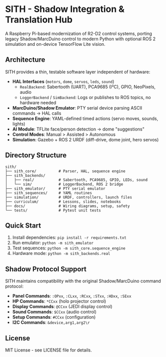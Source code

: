 # SITH - Shadow Integration & Translation Hub

A Raspberry Pi-based modernization of R2-D2 control systems, porting legacy Shadow/MarcDuino control to modern Python with optional ROS 2 simulation and on-device TensorFlow Lite vision.

## Architecture

SITH provides a thin, testable software layer independent of hardware:

- **HAL Interfaces** (`motors`, `dome`, `servos`, `leds`, `sound`)  
  - `RealBackend`: Sabertooth (UART), PCA9685 (I²C), GPIO, NeoPixels, audio  
  - `LoggerBackend` / `SimBackend`: Logs or publishes to ROS topics, no hardware needed
- **MarcDuino/Shadow Emulator**: PTY serial device parsing ASCII commands → HAL calls
- **Sequence Engine**: YAML-defined timed actions (servo moves, sounds, lights)
- **AI Module**: TFLite face/person detection → dome "suggestions"
- **Control Modes**: Manual > Assisted > Autonomous
- **Simulation**: Gazebo + ROS 2 URDF (diff-drive, dome joint, hero servos)

## Directory Structure

```
sith/
├── sith_core/          # Parser, HAL, sequence engine
├── sith_backends/
│   ├── real/           # Sabertooth, PCA9685, GPIO, LEDs, sound
│   └── sim/            # LoggerBackend, ROS 2 bridge
├── sith_emulator/      # PTY serial emulator
├── sith_sequences/     # YAML routines
├── simulation/         # URDF, controllers, launch files
├── curriculum/         # Lessons, slides, notebooks
├── docs/               # Wiring diagrams, setup, safety
└── tests/              # Pytest unit tests
```

## Quick Start

1. Install dependencies: `pip install -r requirements.txt`
2. Run emulator: `python -m sith_emulator`
3. Test sequences: `python -m sith_core.sequence_engine`
4. Hardware mode: `python -m sith_backends.real`

## Shadow Protocol Support

SITH maintains compatibility with the original Shadow/MarcDuino command protocol:

- **Panel Commands**: `:OPxx`, `:CLxx`, `:RCxx`, `:STxx`, `:HDxx`, `:SExx`
- **HP Commands**: `*CCxx` (holo projector control)
- **Display Commands**: `@CCxx` (JEDI display control)
- **Sound Commands**: `$CCxx` (audio control)
- **Setup Commands**: `#CCxx` (configuration)
- **I2C Commands**: `&device,arg1,arg2\r`

## License

MIT License - see LICENSE file for details.